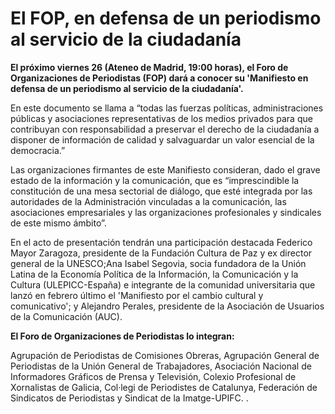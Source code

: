 # El FOP, en defensa de un periodismo al servicio de la ciudadanía

**El próximo viernes 26 (Ateneo de Madrid, 19:00 horas), el Foro de Organizaciones de Periodistas (FOP) dará a conocer su 'Manifiesto en defensa de un periodismo al servicio de la ciudadanía'.**

En este documento se llama a “todas las fuerzas políticas, administraciones públicas y asociaciones representativas de los medios privados para que contribuyan con responsabilidad a preservar el derecho de la ciudadanía a disponer de información de calidad y salvaguardar un valor esencial de la democracia.”

Las organizaciones firmantes de este Manifiesto consideran, dado el grave estado de la información y la comunicación, que es “imprescindible la constitución de una mesa sectorial de diálogo, que esté integrada por las autoridades de la Administración vinculadas a la comunicación, las asociaciones empresariales y las organizaciones profesionales y sindicales de este mismo ámbito”.

En el acto de presentación tendrán una participación destacada Federico Mayor Zaragoza, presidente de la Fundación Cultura de Paz y ex director general de la UNESCO;Ana Isabel Segovia, socia fundadora de la Unión Latina de la Economía Política de la Información, la Comunicación y la Cultura (ULEPICC-España) e integrante de la comunidad universitaria que lanzó en febrero último el 'Manifiesto por el cambio cultural y comunicativo'; y Alejandro Perales, presidente de la Asociación de Usuarios de la Comunicación (AUC).

**El Foro de Organizaciones de Periodistas lo integran:**

Agrupación de Periodistas de Comisiones Obreras, Agrupación General de Periodistas de la Unión General de Trabajadores, Asociación Nacional de Informadores Gráficos de Prensa y Televisión, Colexio Profesional de Xornalistas de Galicia, Col·legi de Periodistes de Catalunya, Federación de Sindicatos de Periodistas y Sindicat de la Imatge-UPIFC.
.
